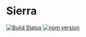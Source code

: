 # Sierra

[![Build Status](https://travis-ci.org/sjohnsonaz/sierra.svg?branch=master)](https://travis-ci.org/sjohnsonaz/sierra) [![npm version](https://badge.fury.io/js/sierra.svg)](https://badge.fury.io/js/sierra)
